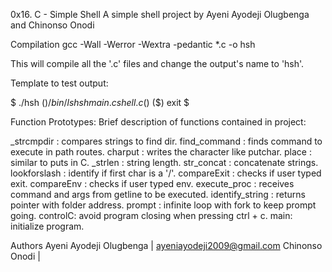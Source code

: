0x16. C - Simple Shell
A simple shell project by Ayeni Ayodeji Olugbenga and Chinonso Onodi


Compilation
gcc -Wall -Werror -Wextra -pedantic *.c -o hsh

This will compile all the '.c' files and change the output's name to 'hsh'.

Template to test output:

$ ./hsh
($) /bin/ls
hsh main.c shell.c
($)
($) exit
$

Function Prototypes:
Brief description of functions contained in project:

_strcmpdir : compares strings to find dir.
find_command : finds command to execute in path routes.
charput : writes the character like putchar.
place : similar to puts in C.
_strlen : string length.
str_concat : concatenate strings.
lookforslash : identify if first char is a '/'.
compareExit : checks if user typed exit.
compareEnv : checks if user typed env.
execute_proc : receives command and args from getline to be executed.
identify_string : returns pointer with folder address.
prompt : infinite loop with fork to keep prompt going.
controlC: avoid program closing when pressing ctrl + c.
main: initialize program.

Authors
Ayeni Ayodeji Olugbenga | ayeniayodeji2009@gmail.com 
Chinonso Onodi |
